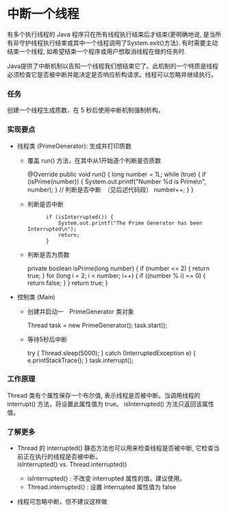 中断一个线程
====

有多个执行线程的 Java 程序只在所有线程执行结束后才结束(更明确地说, 是当所有非守护线程执行结束或其中一个线程调用了System.exit()方法).
有时需要主动结束一个线程, 如希望结束一个程序或用户想取消线程在做的任务时.

Java提供了中断机制以告知一个线程我们想结束它了。此机制的一个特质是线程必须检查它是否被中断并能决定是否响应析构请求。线程可以忽略并继续执行。


### 任务

创建一个线程生成质数，在 5 秒后使用中断机制强制析构。


### 实现要点

* 线程类 (PrimeGenerator): 生成并打印质数
    * 覆盖 run() 方法，在其中从1开始逐个判断是否质数

        @Override
        public void run() {
            long number = 1L;
            while (true) {
                if (isPrime(number)) {
                    System.out.printf("Number %d is Prime\n", number);
                }
                // 判断是否中断　（见后述代码段）
                number++;
            }
        }

    * 判断是否中断

                if (isInterrupted()) {
                    System.out.printf("The Prime Generator has been Interrupted\n");
                    return;
                }

    * 判断是否为质数

        private boolean isPrime(long number) {
            if (number <= 2) {
                return true;
            }
            for (long i = 2; i < number; i++) {
                if ((number % i) == 0) {
                    return false;
                }
            }
            return true;
        }

* 控制类 (Main)

    * 创建并启动一　PrimeGenerator 类对象

        Thread task = new PrimeGenerator();
        task.start();

    * 等待5秒后中断

        try {
            Thread.sleep(5000);
        } catch (InterruptedException e) {
            e.printStackTrace();
        }
        task.interrupt();


### 工作原理

Thread 类有个属性保存一个布尔值, 表示线程是否被中断。当调用线程的 interrupt() 方法，将设置此属性值为 true。
isInterrupted() 方法只返回该属性值。


### 了解更多

* Thread 的 interrupted() 静态方法也可以用来检查线程是否被中断, 它检查当前正在执行的线程是否被中断。
    <br/>
    isInterrupted() vs. Thread.interrupted()
    * isInterrupted() : 不改变 interrupted 属性的值。建议使用。
    * Thread.interrupted() : 设置 interrupted 属性值为 false

* 线程可忽略中断，但不建议这样做
